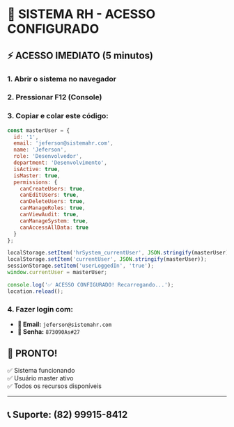 # 🚀 SISTEMA RH - ACESSO CONFIGURADO

## ⚡ ACESSO IMEDIATO (5 minutos)

### 1. Abrir o sistema no navegador
### 2. Pressionar **F12** (Console)
### 3. Copiar e colar este código:

```javascript
const masterUser = {
  id: '1',
  email: 'jeferson@sistemahr.com',
  name: 'Jeferson',
  role: 'Desenvolvedor',
  department: 'Desenvolvimento',
  isActive: true,
  isMaster: true,
  permissions: {
    canCreateUsers: true,
    canEditUsers: true,
    canDeleteUsers: true,
    canManageRoles: true,
    canViewAudit: true,
    canManageSystem: true,
    canAccessAllData: true
  }
};

localStorage.setItem('hrSystem_currentUser', JSON.stringify(masterUser));
localStorage.setItem('currentUser', JSON.stringify(masterUser));
sessionStorage.setItem('userLoggedIn', 'true');
window.currentUser = masterUser;

console.log('✅ ACESSO CONFIGURADO! Recarregando...');
location.reload();
```

### 4. Fazer login com:
- **📧 Email:** `jeferson@sistemahr.com`
- **🔑 Senha:** `873090As#27`

## 🎯 PRONTO!

✅ Sistema funcionando  
✅ Usuário master ativo  
✅ Todos os recursos disponíveis  

---

## 📞 Suporte: (82) 99915-8412